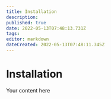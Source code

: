 ```yaml
---
title: Installation
description: 
published: true
date: 2022-05-13T07:48:13.731Z
tags: 
editor: markdown
dateCreated: 2022-05-13T07:48:11.345Z
---
```


# Installation
Your content here